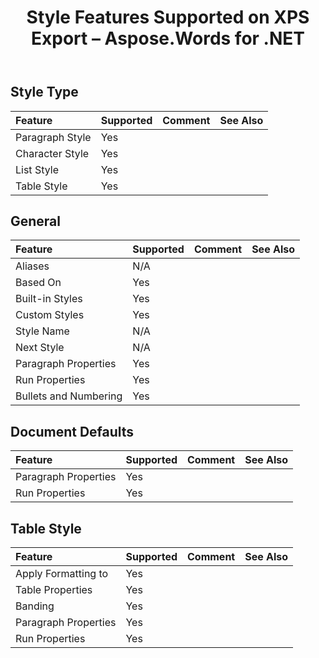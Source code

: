 ﻿---
title: Style Features Supported on XPS Export – Aspose.Words for .NET
articleTitle: Style Features Supported on XPS Export
linktitle: Style Features Supported on XPS Export
description: "Aspose.Words for .NET allows you to work with style features supported when saving to XPS format."
type: docs
weight: 100
url: /net/style-features-supported-on-xps-export/
---

## Style Type

|**Feature**|**Supported**|**Comment**|**See Also**|
| :- | :- | :- | :- |
|Paragraph Style |Yes | | |
|Character Style |Yes | | |
|List Style |Yes | | |
|Table Style |Yes | | |

## General

|**Feature**|**Supported**|**Comment**|**See Also**|
| :- | :- | :- | :- |
|Aliases |N/A | | |
|Based On |Yes | | |
|Built-in Styles |Yes | | |
|Custom Styles |Yes | | |
|Style Name |N/A | | |
|Next Style |N/A | | |
|Paragraph Properties |Yes | | |
|Run Properties |Yes | | |
|Bullets and Numbering |Yes | | |

## Document Defaults

|**Feature**|**Supported**|**Comment**|**See Also**|
| :- | :- | :- | :- |
|Paragraph Properties |Yes | | |
|Run Properties |Yes | | |

## Table Style

|**Feature**|**Supported**|**Comment**|**See Also**|
| :- | :- | :- | :- |
|Apply Formatting to |Yes | | |
|Table Properties |Yes | | |
|Banding |Yes | | |
|Paragraph Properties |Yes | | |
|Run Properties |Yes | | |

